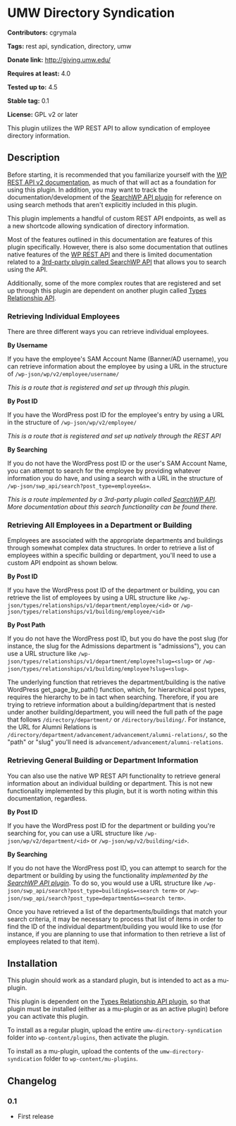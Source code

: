 # UMW Directory Syndication #
**Contributors:** cgrymala

**Tags:** rest api, syndication, directory, umw

**Donate link:** http://giving.umw.edu/

**Requires at least:** 4.0

**Tested up to:** 4.5

**Stable tag:** 0.1

**License:** GPL v2 or later


This plugin utilizes the WP REST API to allow syndication of employee directory information.

## Description ##
Before starting, it is recommended that you familiarize yourself with the [WP REST API v2 documentation](http://v2.wp-api.org/), as much of that will act as a foundation for using this plugin. In addition, you may want to track the documentation/development of the [SearchWP API plugin](https://github.com/CalderaWP/searchwp-api-route) for reference on using search methods that aren't explicitly included in this plugin.

This plugin implements a handful of custom REST API endpoints, as well as a new shortcode  allowing syndication of directory information.

Most of the features outlined in this documentation are features of this plugin specifically. However, there is also some documentation that outlines native features of the [WP REST API](http://v2.wp-api.org/) and there is limited documentation related to a [3rd-party plugin called SearchWP API](https://github.com/CalderaWP/searchwp-api-route) that allows you to search using the API.

Additionally, some of the more complex routes that are registered and set up through this plugin are dependent on another plugin called [Types Relationship API](https://github.com/UMWEDU/types-relationship-api).

### Retrieving Individual Employees ###
There are three different ways you can retrieve individual employees.

**By Username**

If you have the employee's SAM Account Name (Banner/AD username), you can retrieve information about the employee by using a URL in the structure of `/wp-json/wp/v2/employee/username/`

_This is a route that is registered and set up through this plugin._

**By Post ID**

If you have the WordPress post ID for the employee's entry by using a URL in the structure of `/wp-json/wp/v2/employee/`

_This is a route that is registered and set up natively through the REST API_

**By Searching**

If you do not have the WordPress post ID or the user's SAM Account Name, you can attempt to search for the employee by providing whatever information you do have, and using a search with a URL in the structure of `/wp-json/swp_api/search?post_type=employee&s=`.

_This is a route implemented by a 3rd-party plugin called [SearchWP API](https://github.com/CalderaWP/searchwp-api-route). More documentation about this search functionality can be found there._

### Retrieving All Employees in a Department or Building ###
Employees are associated with the appropriate departments and buildings through somewhat complex data structures. In order to retrieve a list of employees within a specific building or department, you'll need to use a custom API endpoint as shown below.

**By Post ID**

If you have the WordPress post ID of the department or building, you can retrieve the list of employees by using a URL structure like `/wp-json/types/relationships/v1/department/employee/<id>` or `/wp-json/types/relationships/v1/building/employee/<id>`

**By Post Path**

If you do not have the WordPress post ID, but you do have the post slug (for instance, the slug for the Admissions department is "admissions"), you can use a URL structure like `/wp-json/types/relationships/v1/department/employee?slug=<slug>` or `/wp-json/types/relationships/v1/building/employee?slug=<slug>`.

The underlying function that retrieves the department/building is the native WordPress get_page_by_path() function, which, for hierarchical post types, requires the hierarchy to be in tact when searching. Therefore, if you are trying to retrieve information about a building/department that is nested under another building/department, you will need the full path of the page that follows `/directory/department/` or `/directory/building/`. For instance, the URL for Alumni Relations is `/directory/department/advancement/advancement/alumni-relations/`, so the "path" or "slug" you'll need is `advancement/advancement/alumni-relations`.

### Retrieving General Building or Department Information ###
You can also use the native WP REST API functionality to retrieve general information about an individual building or department. This is not new functionality implemented by this plugin, but it is worth noting within this documentation, regardless.

**By Post ID**

If you have the WordPress post ID for the department or building you're searching for, you can use a URL structure like `/wp-json/wp/v2/department/<id>` or `/wp-json/wp/v2/building/<id>`.

**By Searching**

If you do not have the WordPress post ID, you can attempt to search for the department or building by using the functionality _implemented by the [SearchWP API plugin](https://github.com/CalderaWP/searchwp-api-route)_. To do so, you would use a URL structure like `/wp-json/swp_api/search?post_type=building&s=<search term>` or `/wp-json/swp_api/search?post_type=department&s=<search term>`.

Once you have retrieved a list of the departments/buildings that match your search criteria, it may be necessary to process that list of items in order to find the ID of the individual department/building you would like to use (for instance, if you are planning to use that information to then retrieve a list of employees related to that item).

## Installation ##
This plugin should work as a standard plugin, but is intended to act as a mu-plugin.

This plugin is dependent on the [Types Relationship API plugin](https://github.com/UMWEDU/types-relationship-api), so that plugin must be installed (either as a mu-plugin or as an active plugin) before you can activate this plugin.

To install as a regular plugin, upload the entire `umw-directory-syndication` folder into `wp-content/plugins`, then activate the plugin.

To install as a mu-plugin, upload the contents of the `umw-directory-syndication` folder to `wp-content/mu-plugins`.

## Changelog ##
### 0.1 ###
* First release
